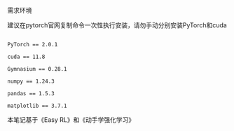 需求环境

建议在pytorch官网复制命令一次性执行安装，请勿手动分别安装PyTorch和cuda

```

PyTorch == 2.0.1

cuda == 11.8

Gymnasium == 0.28.1

numpy == 1.24.3

pandas == 1.5.3

matplotlib == 3.7.1
```

本笔记基于《Easy RL》和《动手学强化学习》